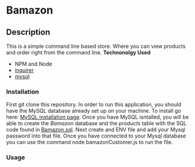 # Bamazon

## Description

This is a simple command line based store.  Where you can view products and order right from the command line. 
**Technonolgy Used**
* NPM and Node
* [inquirer](https://www.npmjs.com/package/inquirer)
* [mysql](https://www.npmjs.com/package/mysql)

### Installation

First git clone this repository.  In order to run this application, you should have the MySQL database already set up on your machine. To install go here: [MySQL installation page](https://dev.mysql.com/doc/refman/5.6/en/installing.html). Once you have MySQL isntalled, you will be able to create the *Bamazon* database and the *products* table with the SQL code found in [Bamazon.sql](Bamazon.sql). Next create and ENV file and add your Mysql password into that file.  Once you have connected to your Mysql database you can use the command node bamazonCustomer.js to run the file.

### Usage


